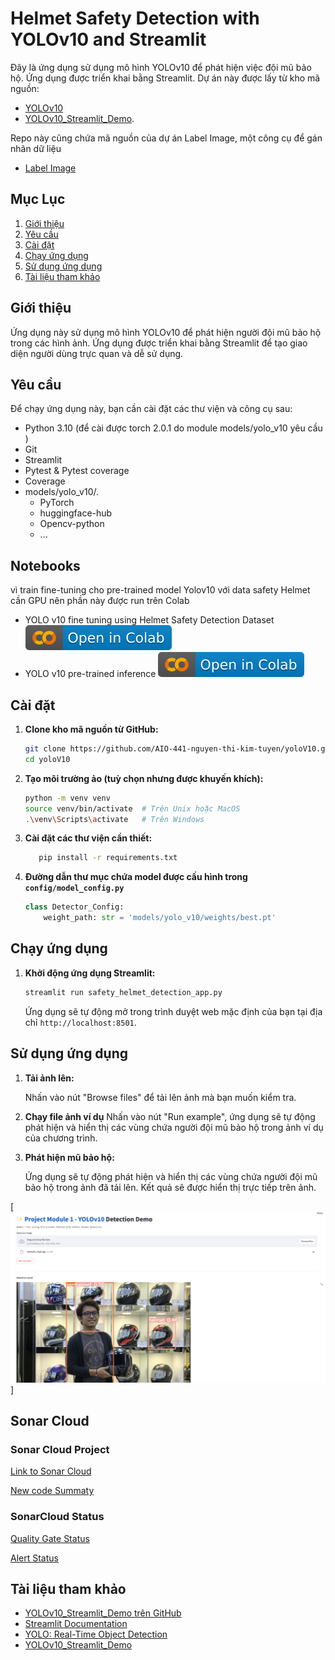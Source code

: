 # Helmet Safety Detection with YOLOv10 and Streamlit

Đây là ứng dụng sử dụng mô hình YOLOv10 để phát hiện việc đội mũ bảo hộ. Ứng dụng được triển khai bằng Streamlit. Dự án này được lấy từ kho mã nguồn:
- [YOLOv10](https://github.com/THU-MIG/yolov10/)
- [YOLOv10_Streamlit_Demo](https://github.com/wjnwjn59/YOLOv10_Streamlit_Demo).

Repo này cũng chứa mã nguồn của dự án Label Image, một công cụ để gán nhãn dữ liệu
- [Label Image](https://github.com/HumanSignal/labelImg)

## Mục Lục

1. [Giới thiệu](#giới-thiệu)
2. [Yêu cầu](#yêu-cầu)
3. [Cài đặt](#cài-đặt)
4. [Chạy ứng dụng](#chạy-ứng-dụng)
5. [Sử dụng ứng dụng](#sử-dụng-ứng-dụng)
6. [Tài liệu tham khảo](#tài-liệu-tham-khảo)

## Giới thiệu

Ứng dụng này sử dụng mô hình YOLOv10 để phát hiện người đội mũ bảo hộ trong các hình ảnh. Ứng dụng được triển khai bằng Streamlit để tạo giao diện người dùng trực quan và dễ sử dụng.

## Yêu cầu

Để chạy ứng dụng này, bạn cần cài đặt các thư viện và công cụ sau:

- Python 3.10 (để cài được torch 2.0.1 do module models/yolo_v10 yêu cầu )
- Git
- Streamlit  
- Pytest & Pytest coverage
- Coverage
- models/yolo_v10/.
  * PyTorch
  * huggingface-hub
  * Opencv-python
  * ...

## Notebooks

vì train fine-tuning cho pre-trained model Yolov10 với data safety Helmet cần GPU nên phần này được run trên Colab
- YOLO v10 fine tuning using Helmet Safety Detection Dataset [<img src="images/colab-badge.svg">](https://colab.research.google.com/drive/1VskXvvN4A5aQ-H8GqCcu8kmGnMriAU_K?usp=sharing)
- YOLO v10 pre-trained inference [<img src="images/colab-badge.svg">](https://colab.research.google.com/drive/16h6HfIZhQQA5rrdUrkNorEJwA9SYKoAX?usp=sharing)


## Cài đặt

1. **Clone kho mã nguồn từ GitHub:**

    ```bash
    git clone https://github.com/AIO-441-nguyen-thi-kim-tuyen/yoloV10.git
    cd yoloV10
    ```

2. **Tạo môi trường ảo (tuỳ chọn nhưng được khuyến khích):**

    ```bash
    python -m venv venv
    source venv/bin/activate  # Trên Unix hoặc MacOS
    .\venv\Scripts\activate   # Trên Windows
    ```

3. **Cài đặt các thư viện cần thiết:**

    ```bash
       pip install -r requirements.txt
    ```
4. **Đường dẫn thư mục chứa model được cấu hình trong ```config/model_config.py```**
    
    ```python
    class Detector_Config:
        weight_path: str = 'models/yolo_v10/weights/best.pt'
    ```
    
## Chạy ứng dụng

1. **Khởi động ứng dụng Streamlit:**

    ```bash
    streamlit run safety_helmet_detection_app.py
    ```

    Ứng dụng sẽ tự động mở trong trình duyệt web mặc định của bạn tại địa chỉ `http://localhost:8501`.

## Sử dụng ứng dụng

1. **Tải ảnh lên:**

    Nhấn vào nút "Browse files" để tải lên ảnh mà bạn muốn kiểm tra.

2. **Chạy file ảnh ví dụ**
    Nhấn vào nút "Run example", ứng dụng sẽ tự động phát hiện và hiển thị các vùng chứa người đội mũ bảo hộ trong ảnh ví dụ của chương trình.

4. **Phát hiện mũ bảo hộ:**

    Ứng dụng sẽ tự động phát hiện và hiển thị các vùng chứa người đội mũ bảo hộ trong ảnh đã tải lên. Kết quả sẽ được hiển thị trực tiếp trên ảnh.

[<img src="images/streamlit_demo.png">]

## Sonar Cloud 
### Sonar Cloud Project
[Link to Sonar Cloud](https://sonarcloud.io/project/configuration?id=AIO-441-nguyen-thi-kim-tuyen_yoloV10)

[New code Summaty]((https://sonarcloud.io/summary/new_code?id=AIO-441-nguyen-thi-kim-tuyen_yoloV10))
### SonarCloud Status

[Quality Gate Status](https://sonarcloud.io/api/project_badges/measure?project=AIO-441-nguyen-thi-kim-tuyen_yoloV10&metric=alert_status)

[Alert Status](https://sonarcloud.io/api/project_badges/measure?project=AIO-441-nguyen-thi-kim-tuyen_yoloV10&metric=alert_status)

## Tài liệu tham khảo

- [YOLOv10_Streamlit_Demo trên GitHub](https://github.com/wjnwjn59/YOLOv10_Streamlit_Demo)
- [Streamlit Documentation](https://docs.streamlit.io/)
- [YOLO: Real-Time Object Detection](https://pjreddie.com/darknet/yolo/)
- [YOLOv10_Streamlit_Demo](https://github.com/wjnwjn59/YOLOv10_Streamlit_Demo)

